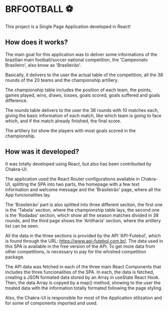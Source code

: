 # **BRFOOTBALL** ⚽

This project is a Single Page Application developed in React!

## How does it works?

The main goal for this application was to deliver some informations of the brazilian main football/soccer national competition, the 'Campeonato Brasileiro', also know as 'Brasileirão'.

Basically, it delivers to the user the actual table of the competition, all the 38 rounds of the 20 teams and the championship artillery.

The championship table includes the position of each team, the points, games played, wins, draws, losses, goals scored, goals suffered and goals difference.

The rounds table delivers to the user the 38 rounds with 10 matches each, giving the basic information of each match, like which team is going to face which, and if the match already finished, the final score.

The artillery list show the players with most goals scored in the championship.

## How was it developed? 

It was totally developed using React, but also has been contribuited by Chakra-UI. 

The application used the React Router configurations available in Chakra-UI, splitting the SPA into two parts, the homepage with a few text information and welcome message and the 'Brasileirão' page, where all the App funcionalities lay.

The 'Brasileirão' part is also splitted into three different section, the first one is the 'Tabela' section, where the championship table lays, the second one is the 'Rodadas' section, which show all the season matches divided in 38 rounds, and the third page shows the 'Artilharia' section, where the artillery list can be seen.

All the data in the three sections is provided by the API 'API-Futebol', which is found through the URL: https://www.api-futebol.com.br/. The data used in this SPA is available in the free version of the API. To get more data from other competitions, is necessary to pay for the whished competition package.

The API data was fetched in each of the three main React Components that includes the three funcionalities of the SPA. In each, the data is fetched, creating a JSON formated data stored by an Array in useState React Hook. Then, the data Array is copyed by a map() method, showing to the user the treated data with the information totally formated following the page styling.

Also, the Chakra-UI is responsible for most of the Application stilization and for some of components imported and used.
